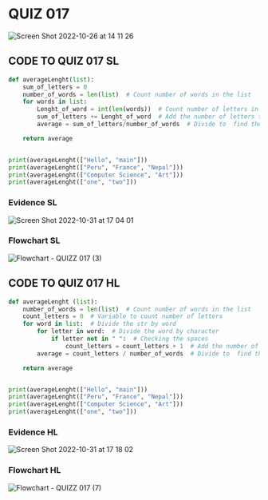 
# QUIZ 017

![Screen Shot 2022-10-26 at 14 11 26](https://user-images.githubusercontent.com/111819437/197940337-c8cd92d9-77ea-4cac-880e-29448990819b.png)

## CODE TO QUIZ 017 SL

```.py
def averageLenght(list):
    sum_of_letters = 0
    number_of_words = len(list)  # Count number of words in the list
    for words in list:
        Lenght_of_word = int(len(words))  # Count number of letters in the word
        sum_of_letters += Lenght_of_word  # Add the number of letters to the sum
        average = sum_of_letters/number_of_words  # Divide to  find the average

    return average


print(averageLenght(["Hello", "main"]))
print(averageLenght(["Peru", "France", "Nepal"]))
print(averageLenght(["Computer Science", "Art"]))
print(averageLenght(["one", "two"]))

```

### Evidence SL

![Screen Shot 2022-10-31 at 17 04 01](https://user-images.githubusercontent.com/111819437/198960563-d09e7687-1ecf-45c4-9be4-71954cfb30ee.png)


### Flowchart SL

![Flowchart - QUIZZ 017 (3)](https://user-images.githubusercontent.com/111819437/198322176-9c0729a7-dc5a-47f7-bb43-6fbbd38651dd.png)

## CODE TO QUIZ 017 HL
```.py
def averageLenght (list):
    number_of_words = len(list)  # Count number of words in the list
    count_letters = 0  # Variable to count number of letters
    for word in list:  # Divide the str by word
        for letter in word:  # Divide the word by character
            if letter not in " ":  # Checking the spaces
                count_letters = count_letters + 1  # Add the number of letters to the sum
        average = count_letters / number_of_words  # Divide to  find the average

    return average


print(averageLenght(["Hello", "main"]))
print(averageLenght(["Peru", "France", "Nepal"]))
print(averageLenght(["Computer Science", "Art"]))
print(averageLenght(["one", "two"]))

```
### Evidence HL

![Screen Shot 2022-10-31 at 17 18 02](https://user-images.githubusercontent.com/111819437/198962768-a26d29de-c0c9-413a-b638-dbc3d6b52218.png)

### Flowchart HL

![Flowchart - QUIZZ 017 (7)](https://user-images.githubusercontent.com/111819437/198964505-df0709d8-c04b-4eb2-807b-58f8ad24c511.png)



